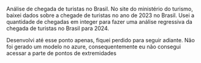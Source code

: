 Análise de chegada de turistas no Brasil.
No site do ministério do turismo, baixei dados sobre a chegade de turistas no ano de 2023 no Brasil. Usei a quantidade de chegadas em integer para fazer uma análise regressiva da chegada de turistas no Brasil para 2024.

Desenvolvi até esse ponto apenas, fiquei perdido para seguir adiante. Não foi gerado um modelo no azure, consequentemente eu não consegui acessar a parte de pontos de extremidades
